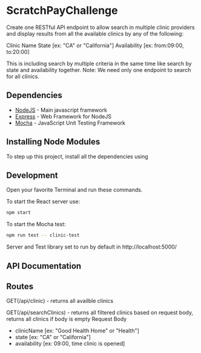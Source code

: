 # ScratchPayChallenge

Create one RESTful API endpoint to allow search in multiple clinic providers and display results from all the available clinics by any of the following:

Clinic Name
State [ex: "CA" or "California"]
Availability [ex: from:09:00, to:20:00]

This is including search by multiple criteria in the same time like search by state and availability together.
Note: We need only one endpoint to search for all clinics.

## Dependencies

- [NodeJS](https://reactjs.org) - Main javascript framework
- [Express](https://expressjs.com/) - Web Framework for NodeJS
- [Mocha](https://mochajs.org) - JavaScript Unit Testing Framework 

## Installing Node Modules

To step up this project, install all the dependencies using

## Development

Open your favorite Terminal and run these commands.

To start the React server use:

```sh
npm start
```

To start the Mocha test:

```sh
npm run test -- clinic-test
```

Server and Test library set to run by default in http://localhost:5000/

## API Documentation 

## Routes
GET(/api/clinic) - returns all availble clinics 

GET(/api/searchClinics) - returns all filtered clinics based on request body, returns all clinics if body is empty 
Request Body 
- clinicName [ex: "Good Health Home" or "Health"]
- state [ex: "CA" or "California"]
- availability [ex: 09:00, time clinic is opened]




